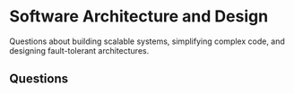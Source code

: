 # Software Architecture and Design

Questions about building scalable systems, simplifying complex code, and designing fault-tolerant architectures.

## Questions
